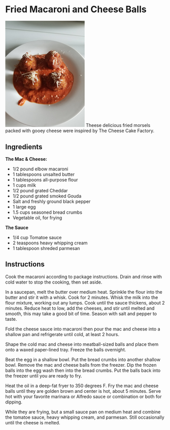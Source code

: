 # Fried Macaroni and Cheese Balls
<img src="mac-and-cheese-balls.jpg" width="250" />
Theese delicious fried morsels packed with gooey cheese were inspired by The Cheese Cake Factory.

## Ingredients
__The Mac & Cheese:__
- 1/2 pound elbow macaroni
- 1 tablespoons unsalted butter
- 1 tablespoons all-purpose flour
- 1 cups milk
- 1/2 pound grated Cheddar
- 1/2 pound grated smoked Gouda
- Salt and freshly ground black pepper
- 1 large egg
- 1.5 cups seasoned bread crumbs
- Vegetable oil, for frying

__The Sauce__
- 1/4 cup Tomatoe sauce
- 2 teaspoons heavy whipping cream
- 1 tablespoon shreded parmesan

## Instructions
Cook the macaroni according to package instructions. Drain and rinse with cold water to stop the cooking, then set aside.

In a saucepan, melt the butter over medium heat. Sprinkle the flour into the butter and stir it with a whisk. Cook for 2 minutes. Whisk the milk into the flour mixture, working out any lumps. Cook until the sauce thickens, about 2 minutes. Reduce heat to low, add the cheeses, and stir until melted and smooth, this may take a good bit of time. Season with salt and pepper to taste.

Fold the cheese sauce into macaroni then pour the mac and cheese into a shallow pan and refrigerate until cold, at least 2 hours.

Shape the cold mac and cheese into meatball-sized balls and place them onto a waxed paper-lined tray. Freeze the balls overnight.

Beat the egg in a shallow bowl. Put the bread crumbs into another shallow bowl. Remove the mac and cheese balls from the freezer. Dip the frozen balls into the egg wash then into the bread crumbs. Put the balls back into the freezer until you are ready to fry.

Heat the oil in a deep-fat fryer to 350 degrees F. Fry the mac and cheese balls until they are golden brown and center is hot, about 5 minutes. Serve hot with your favorite marinara or Alfredo sauce or combination or both for dipping.

While they are frying, but a small sauce pan on medium heat and combine the tomatoe sauce, heavy whipping cream, and parmesan. Still occasionally until the cheese is melted.
